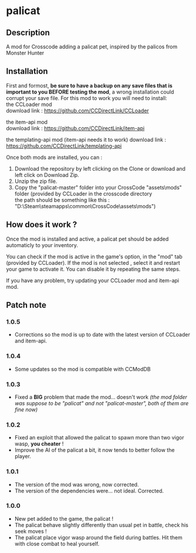 # palicat
## Description
A mod for Crosscode adding a palicat pet, inspired by the palicos from Monster Hunter

## Installation
First and formost, **be sure to have a backup on any save files that is important to you BEFORE testing the mod**, a wrong installation could corrupt your save file.
For this mod to work you will need to install:  
the CCLoader mod  
	download link : https://github.com/CCDirectLink/CCLoader

the item-api mod  
	download link : https://github.com/CCDirectLink/item-api
	
the templating-api mod (item-api needs it to work)
	download link : https://github.com/CCDirectLink/templating-api

Once both mods are installed, you can : 
1. Download the repository by left clicking on the Clone or download and left click on Download Zip.
2. Unzip the zip file.
3. Copy the "palicat-master" folder into your CrossCode "assets\mods" folder (provided by CCLoader in the crosscode directory  
	the path should be something like this : "D:\Steam\steamapps\common\CrossCode\assets\mods")

## How does it work ?
Once the mod is installed and active, a palicat pet should be added automaticly to your inventory.

You can check if the mod is active in the game's option, in the "mod" tab (provided by CCLoader).
If the mod is not selected , select it and restart your game to activate it. You can disable it by repeating the same steps.

If you have any problem, try updating your CCLoader mod and item-api mod.

## Patch note

### 1.0.5
- Corrections so the mod is up to date with the latest version of CCLoader and item-api.

### 1.0.4
- Some updates so the mod is compatible with CCModDB

### 1.0.3
- Fixed a **BIG** problem that made the mod... doesn't work *(the mod folder was suppose to be "palicat" and not "palicat-master", both of them are fine now)*

### 1.0.2
- Fixed an exploit that allowed the palicat to spawn more than two vigor wasp, **you cheater** !
- Improve the AI of the palicat a bit, it now tends to better follow the player.

### 1.0.1
- The version of the mod was wrong, now corrected.
- The version of the dependencies were... not ideal. Corrected.

### 1.0.0
- New pet added to the game, the palicat !
- The palicat behave slightly differently than usual pet in battle, check his seek moves !
- The palicat place vigor wasp around the field during battles. Hit them with close combat to heal yourself.